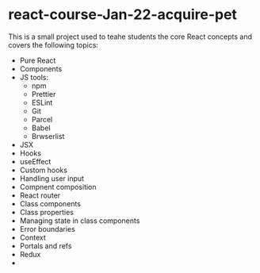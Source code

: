 # react-course-Jan-22-acquire-pet
This is a small project used to teahe students the core React concepts and covers the following topics:

- Pure React
- Components
- JS tools:
  - npm
  - Prettier
  - ESLint
  - Git
  - Parcel
  - Babel
  - Brwserlist
- JSX
- Hooks
- useEffect
- Custom hooks
- Handling user input
- Compnent composition
- React router
- Class components
- Class properties
- Managing state in class components
- Error boundaries
- Context
- Portals and refs
- Redux
- 
